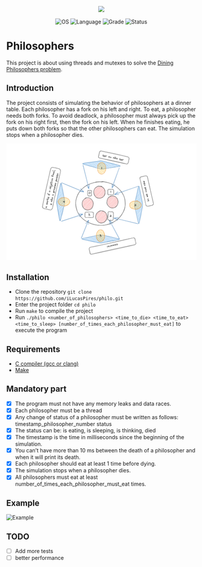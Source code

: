 <p align="center">
    <img src="https://game.42sp.org.br/static/assets/achievements/philosopherse.png">
</p>

<p align="center">
    <img src="https://img.shields.io/badge/OS-Linux-blue" alt="OS">
    <img src="https://img.shields.io/badge/Language-C%20-orange.svg" alt="Language">
    <img src="https://img.shields.io/badge/Grade-100%2F100-brightgreen.svg" alt="Grade">
    <img src="https://img.shields.io/badge/Status-Completed-brightgreen.svg" alt="Status">
</p>

# Philosophers

This project is about using threads and mutexes to solve the [Dining Philosophers problem](https://en.wikipedia.org/wiki/Dining_philosophers_problem).

## Introduction

The project consists of simulating the behavior of philosophers at a dinner table. Each philosopher has a fork on his left and right. To eat, a philosopher needs both forks. To avoid deadlock, a philosopher must always pick up the fork on his right first, then the fork on his left. When he finishes eating, he puts down both forks so that the other philosophers can eat. The simulation stops when a philosopher dies.

<p align="center">
    <img src="img/img1.png">
</p>

## Installation
- Clone the repository `git clone https://github.com/iLucasPires/philo.git`
- Enter the project folder `cd philo`
- Run `make` to compile the project
- Run `./philo <number_of_philosophers> <time_to_die> <time_to_eat> <time_to_sleep> [number_of_times_each_philosopher_must_eat]` to execute the program

## Requirements
- [C compiler (gcc or clang)](https://gcc.gnu.org/)
- [Make](https://www.gnu.org/software/make/)

## Mandatory part
- [x] The program must not have any memory leaks and data races.
- [x] Each philosopher must be a thread
- [x] Any change of status of a philosopher must be written as follows: timestamp_philosopher_number status
- [x] The status can be: is eating, is sleeping, is thinking, died
- [x] The timestamp is the time in milliseconds since the beginning of the simulation.
- [x] You can’t have more than 10 ms between the death of a philosopher and when it will print its death.
- [x] Each philosopher should eat at least 1 time before dying.
- [x] The simulation stops when a philosopher dies.
- [x] All philosophers must eat at least number_of_times_each_philosopher_must_eat times.

## Example

![Example](img/img2.gif)

## TODO
- [ ] Add more tests
- [ ] better performance
